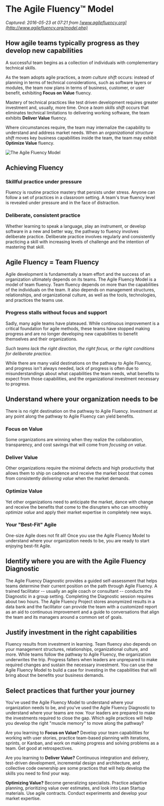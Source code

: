 # The Agile Fluency™ Model

_Captured: 2016-05-23 at 07:21 from [www.agilefluency.org](http://www.agilefluency.org/model.php)_

## How agile teams typically progress as they develop new capabilities

A successful team begins as a collection of individuals with complementary technical skills.

As the team adopts agile practices, a _team culture shift_ occurs: instead of planning in terms of technical considerations, such as software layers or modules, the team now plans in terms of business, customer, or user benefit, exhibiting **Focus on Value** fluency.

Mastery of technical practices like test driven development requires greater investment and, usually, more time. Once a _team skills shift_ occurs that eliminates technical limitations to delivering working software, the team exhibits **Deliver Value** fluency.

Where circumstances require, the team may internalize the capability to understand and address market needs. When an _organizational structure shift_ moves key business capabilities inside the team, the team may exhibit **Optimize Value** fluency.

![The Agile Fluency Model](http://www.agilefluency.org/assets/img/afm-vertical-wshifts_wasgsx/afm-vertical-wshifts_wasgsx_c_scale,w_1334.png)

## Achieving Fluency

### Skillful practice under pressure

Fluency is routine practice mastery that persists under stress. Anyone can follow a set of practices in a classroom setting. A team's true fluency level is revealed under pressure and in the face of distraction.

### Deliberate, consistent practice

Whether learning to speak a language, play an instrument, or develop software in a new and better way, the pathway to fluency involves deliberate practice. Deliberate practice involves regularly and consistently practicing a skill with increasing levels of challenge and the intention of mastering that skill.

## Agile Fluency = Team Fluency

Agile development is fundamentally a team effort and the success of an organization ultimately depends on its teams. The Agile Fluency Model is a model of team fluency. Team fluency depends on more than the capabilities of the individuals on the team. It also depends on management structures, relationships, and organizational culture, as well as the tools, technologies, and practices the teams use.

### Progress stalls without focus and support

Sadly, many agile teams have plateaued. While continuous improvement is a critical foundation for agile methods, these teams have stopped making progress and are no longer developing new capabilities to benefit themselves and their organizations.

_Such teams lack the right direction, the right focus, or the right conditions for deliberate practice._

While there are many valid destinations on the pathway to Agile Fluency, and progress isn't always needed, lack of progress is often due to misunderstandings about what capabilities the team needs, what benefits to expect from those capabilities, and the organizational investment necessary to progress.

## Understand where your organization needs to be

There is no right destination on the pathway to Agile Fluency. Investment at any point along the pathway to Agile Fluency can yield benefits.

### Focus on Value

Some organizations are winning when they realize the collaboration, transparency, and cost savings that will come from _focusing on value_.

### Deliver Value

Other organizations require the minimal defects and high productivity that allows them to ship on cadence and receive the market boost that comes from consistently _delivering value_ when the market demands.

### Optimize Value

Yet other organizations need to anticipate the market, dance with change and receive the benefits that come to the disrupters who can smoothly _optimize value_ and apply their market expertise in completely new ways.

### Your "Best-Fit" Agile

One-size Agile does not fit all! Once you use the Agile Fluency Model to understand where your organization needs to be, you are ready to start enjoying best-fit Agile.

## Identify where you are with the Agile Fluency Diagnostic

The Agile Fluency Diagnostic provides a guided self-assessment that helps teams determine their current position on the path through Agile Fluency. A trained facilitator -- usually an agile coach or consultant -- conducts the Diagnostic in a group setting. Completing the Diagnostic session requires about two hours. The Agile Fluency Project stores anonymized results in a data bank and the facilitator can provide the team with a customized report as an aid to continuous improvement and a guide to conversations that align the team and its managers around a common set of goals.

## Justify investment in the right capabilities

Fluency results from investment in learning. Team fluency also depends on your management structures, relationships, organizational culture, and more. While teams follow the pathway to Agile Fluency, the organization underwrites the trip. Progress falters when leaders are unprepared to make required changes and sustain the necessary investment. You can use the Agile Fluency Model to build a case for investing in the capabilities that will bring about the benefits your business demands.

## Select practices that further your journey

You've used the Agile Fluency Model to understand where your organization needs to be, and you've used the Agile Fluency Diagnostic to understand where your teams are now. Your leaders are prepared to make the investments required to close the gap. Which agile practices will help you develop the right "muscle memory" to move along the pathway?

Are you learning to **Focus on Value?** Develop your team capabilities for working with user stories, practice team-based planning with iterations, sprints, or Kanban, and work on making progress and solving problems as a team. Get good at retrospectives.

Are you learning to **Deliver Value?** Continuous integration and delivery, test-driven development, incremental design and architecture, and collective code ownership are some practices that will help develop the skills you need to find your way.

**Optimizing Value?** Become generalizing specialists. Practice adaptive planning, prioritizing value over estimates, and look into Lean Startup materials. Use agile contracts. Conduct experiments and develop your market expertise.
